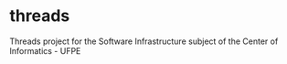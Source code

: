 # threads
Threads project for the Software Infrastructure subject of the Center of Informatics - UFPE
